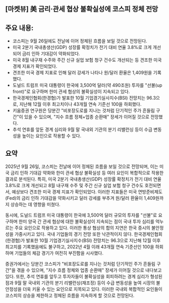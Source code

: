 ## [마켓뷰] 美 금리·관세 협상 불확실성에 코스피 정체 전망

## 주요 내용:
*   코스피는 9월 26일에도 전날에 이어 정체된 흐름을 보일 것으로 전망된다.
*   미국 2분기 국내총생산(GDP) 성장률 확정치가 전기 대비 연율 3.8%로 크게 개선되어 금리 인하 기대감이 약화되었다.
*   미국 8월 내구재 수주와 주간 신규 실업 보험 청구 건수도 개선되는 등 견조한 미국 경제 지표가 확인되었다.
*   견조한 미국 경제 지표로 인해 달러 강세가 나타나 원/달러 환율은 1,409원을 기록했다.
*   도널드 트럼프 미국 대통령이 한국에 3,500억 달러(약 490조원) 투자를 "선불(up front)"로 요구하며 한미 관세 협상의 불확실성이 지속되고 있다.
*   한국경제인협회(한경협)가 발표한 10월 기업경기실사지수(BSI) 전망치는 96.3으로, 지난해 12월 이후 최고치이나 43개월 연속 기준선 100을 하회했다.
*   키움증권 연구원은 당분간 "비포장도로를 지나는 것처럼 단기적인 주가 흔들림 구간"이 있을 수 있으며, "지수 흐름 정체+업종 순환매" 장세가 이어질 것으로 전망했다.
*   추석 연휴를 앞둔 경계 심리와 9월 말 국내외 기관의 분기 리밸런싱 등이 수급 변동성을 높이는 요인으로 작용할 수 있다.

## 요약

2025년 9월 26일, 코스피는 전날에 이어 정체된 흐름을 보일 것으로 전망되며, 이는 미국 금리 인하 기대감 약화와 한미 관세 협상 불확실성 등 여러 요인이 복합적으로 작용한 결과로 분석된다. 특히, 미국 2분기 국내총생산(GDP) 성장률 확정치가 전기 대비 연율 3.8%로 크게 개선되고 8월 내구재 수주 및 주간 신규 실업 보험 청구 건수도 호전되면서, 예상보다 견조한 미국 경제 지표가 확인되었다. 이러한 지표들은 미국 연방준비제도(Fed)의 금리 인하 기대감을 약화시키고 달러 강세를 부추겨 원/달러 환율이 1,409원까지 상승하는 데 영향을 미쳤다.

동시에, 도널드 트럼프 미국 대통령이 한국에 3,500억 달러 규모의 투자를 "선불"로 요구하며 한미 양국 간 관세 협상에 대한 불확실성이 지속되는 점이 국내 투자 심리를 억누르는 주요 요인으로 작용하고 있다. 이러한 통상 협상의 합의 지연은 한국 증시의 불안정성을 가중시키고 있다. 국내 기업들의 경기 전망 또한 낙관적이지 않다. 한국경제인협회(한경협)가 발표한 10월 기업경기실사지수(BSI) 전망치는 96.3으로 지난해 12월 이후 최고치를 기록했음에도 불구하고, 2022년 4월 이래 43개월 연속 기준선인 100을 하회하며 기업들의 체감 경기가 여전히 부진함을 시사했다.

증권가에서는 당분간 코스피가 "비포장도로를 지나는 것처럼 단기적인 주가 흔들림 구간"을 겪을 수 있으며, "지수 흐름 정체와 업종 순환매" 장세가 이어질 것으로 내다보고 있다. 또한, 추석 연휴를 앞두고 투자자들이 불확실성을 회피하려는 경계 심리가 형성된 점과 9월 말 국내외 기관의 분기 리밸런싱(재조정) 등이 수급 변동성을 높여 시장의 불안정성을 더욱 키울 수 있는 요인으로 지목되고 있다. 이러한 국내외 복합적인 요인들이 코스피의 상승을 제한하고 정체된 흐름을 지속하게 할 것으로 전망된다.